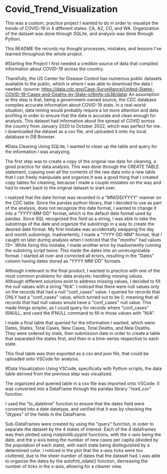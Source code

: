 # Covid_Trend_Visualization
This was a custom, practice project I wanted to do in order to visualize the trends of COVID-19 in 4 different states: CA, AZ, CO, and WA.
Organization of the dataset was done through SQLite, and analysis was done through Python.

This README file records my thought processes, mistakes, and lessons I've learned throughout the whole project. 


#Starting the Project
I first needed a credible source of data that compiled information about COVID-19 across the country.

Thankfully, the US Center for Disease Control has numerous public datasets available to the public, which is where I was able to download the data I needed.
(source: https://data.cdc.gov/Case-Surveillance/United-States-COVID-19-Cases-and-Deaths-by-State-o/9mfq-cb36/data)
An assumption at this step is that, being a government-owned source, the CDC database compiles accurate information about COVID-19 stats. In a real-world situation,
data mining would probably require a lot more attention and data profiling in order to ensure that the data is accurate and clean enough for analysis.
This dataset had information about the spread of COVID across the country from January 2020 to October 2022, which was perfect for me.
I downloaded the dataset as a csv file, and uploaded it onto my local database in DB Browser.


#Data Cleaning
Using SQLite, I wanted to clean up the table and query for the information I was analyzing.

The first step was to create a copy of the original raw data for cleaning, a good practice for data analysis. This was done through the CREATE TABLE statement,
copying over all the contents of the raw data onto a new table that I can freely manipulate and organize.It was a good thing that I created copy tables for cleaning,
because I made a couple mistakes on the way and had to revert back to the original dataset to start over.

I realized that the date format was recorded in a "MM/DD/YYYY" manner on the CDC table. Since the pandas python library, that I decided to use as part of the analysis,
does not recognize this date format, I wanted to change it into a "YYYY-MM-DD" format, which is the default date format used by pandas. Since SQL recognized this field
as a string, I was able to take the substrings of the date and organize the substrings in a way to create the desired date format. My first mistake was accidentally
swapping the day and month substrings. Inadvertently, I made a "YYYY-DD-MM" format, that I caught on later during analysis when I noticed that the "months" had values
13+. While fixing this mistake, I made another error by inadvertently running the substring script twice. This made the dates into an unrecognizable format. I started
all over and corrected all errors, resulting in the "Dates" column having dates stored as "YYYY-MM-DD" formats.

Although irrelevant to the final product, I wanted to practice with one of the most common problems for data analysts: handling missing values. Although different
solutions exist to address missing values, I decided to fill the null values with a string "N/A". I noticed that there were null values only on the records that had 
a null "conf_cases" value. I queried for records that ONLY had a "conf_cases" value, which turned out to be 0, meaning that all records that had null values
would have a "conf_cases" null value. This made things simpler, as I could query for records where "conf_cases" ISNULL, and used the IFNULL command to fill in those
values with "N/A".

I made a final table that queried for the information I wanted, which were: Dates, States, Total Cases, New Cases, Total Deaths, and New Deaths. They were ordered by
state, then submission date in order to create a table that separated the states first, and then in a time-series respective to each state.

This final table was then exported as a csv and json file, that could be uploaded onto VSCode for analysis.

#Data Visualization
Using VSCode, specifically with Python scripts, the data table derived from the previous step was visualized.

The organized and queried table in a csv file was imported onto VSCode. It was converted into a DataFrame through the pandas library "read_csv" function.

I used the "to_datetime" function to ensure that the dates field were converted into a date datatype, and verified that it was by checking the "dtypes" of the 
fields in the DataFrame.

Sub-DataFrames were created by using the "query" function, in order to separate the dataset by the 4 states of interest. Each of the 4 dataframes was  then plotted
using matplotlib.pyplot functions, with the x-axis being the date, and the y-axis being the number of new cases per capita (divided by the population of each state),
with each state being distinguished by a determined color. I noticed in the plot that the x-axis ticks were too cluttered, due to the sheer number of dates that the
dataset had. I was able to organize the dates by the autofmt_xdate() function, decreasing the number of ticks in the x-axis, allowing for a cleaner view.
